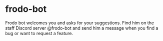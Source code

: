 # frodo-bot 

Frodo bot welcomes you and asks for your suggestions. Find him on the staff Discord server @frodo-bot and send him a message when you find a bug or want to request a feature. 